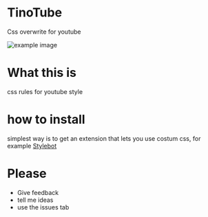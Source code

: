 # TinoTube
Css overwrite for youtube

![example image](example.png)


# What this is
css rules for youtube style

# how to install
simplest way is to get an extension that lets you use costum css, for example [Stylebot](https://chrome.google.com/webstore/detail/stylebot/oiaejidbmkiecgbjeifoejpgmdaleoha)

# Please
 - Give feedback
 - tell me ideas
 - use the issues tab



